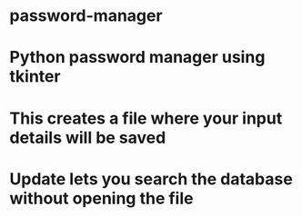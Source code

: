 # password-manager
# Python password manager using tkinter
# This creates a file where your input details will be saved
# Update lets you search the database without opening the file
